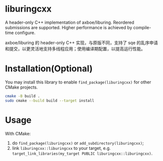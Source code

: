 # liburingcxx

A header-only C++ implementation of axboe/liburing. Reordered submissions are supported.
Higher performance is achieved by compile-time configure.

axboe/liburing 的 header-only C++ 实现，与原版不同，支持了 sqe 的乱序申请和提交，以更灵活地支持多线程应用；使用编译期配置，以提高运行性能。

# Installation(Optional)

You may install this library to enable `find_package(liburingcxx)` for other CMake projects.

```bash
cmake -B build .
sudo cmake --build build --target install
```

# Usage

With CMake:
1. do `find_package(liburingcxx)` or `add_subdirectory(liburingcxx)`;
2. link `liburingcxx::liburingcxx` to your target, e.g. `target_link_libraries(my_target PUBLIC liburingcxx::liburingcxx)`.
